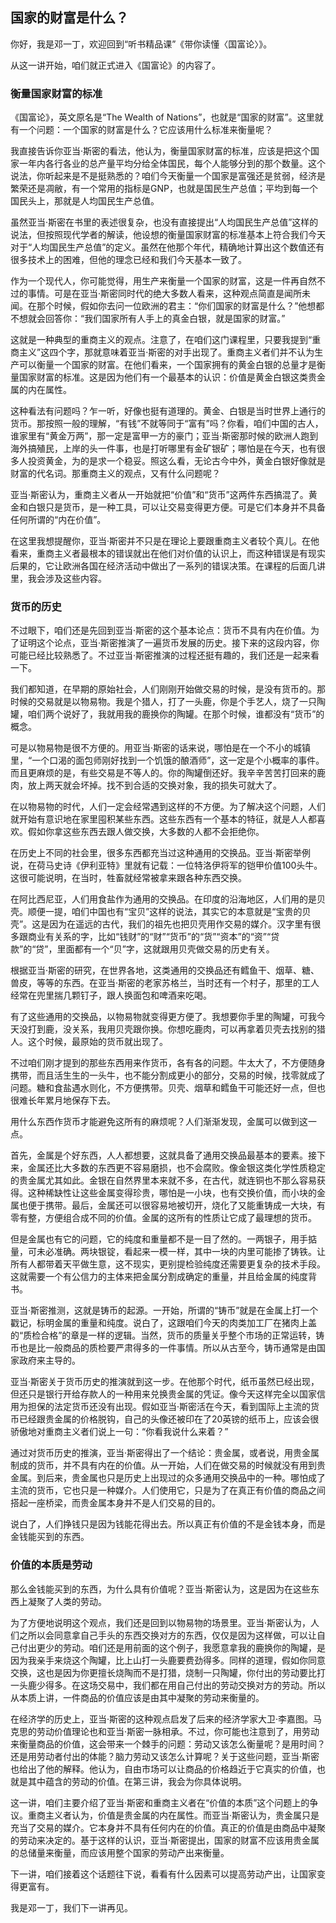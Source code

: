 ## 国家的财富是什么？



你好，我是邓一丁，欢迎回到“听书精品课”《带你读懂〈国富论〉》。

从这一讲开始，咱们就正式进入《国富论》的内容了。

### 衡量国家财富的标准

《国富论》，英文原名是“The Wealth of Nations”，也就是“国家的财富”。这里就有一个问题：一个国家的财富是什么？它应该用什么标准来衡量呢？

我直接告诉你亚当·斯密的看法，他认为，衡量国家财富的标准，应该是把这个国家一年内各行各业的总产量平均分给全体国民，每个人能够分到的那个数量。这个说法，你听起来是不是挺熟悉的？咱们今天衡量一个国家是富强还是贫弱，经济是繁荣还是凋敝，有一个常用的指标是GNP，也就是国民生产总值；平均到每一个国民头上，那就是人均国民生产总值。

虽然亚当·斯密在书里的表述很复杂，也没有直接提出“人均国民生产总值”这样的说法，但按照现代学者的解读，他设想的衡量国家财富的标准基本上符合我们今天对于“人均国民生产总值”的定义。虽然在他那个年代，精确地计算出这个数值还有很多技术上的困难，但他的理念已经和我们今天基本一致了。

作为一个现代人，你可能觉得，用生产来衡量一个国家的财富，这是一件再自然不过的事情。可是在亚当·斯密同时代的绝大多数人看来，这种观点简直是闻所未闻。在那个时候，假如你去问一位欧洲的君主：“你们国家的财富是什么？”他想都不想就会回答你：“我们国家所有人手上的真金白银，就是国家的财富。”

这就是一种典型的重商主义的观点。注意了，在咱们这门课程里，只要我提到“重商主义”这四个字，那就意味着亚当·斯密的对手出现了。重商主义者们并不认为生产可以衡量一个国家的财富。在他们看来，一个国家拥有的黄金白银的总量才是衡量国家财富的标准。这是因为他们有一个最基本的认识：价值是黄金白银这类贵金属的内在属性。

这种看法有问题吗？乍一听，好像也挺有道理的。黄金、白银是当时世界上通行的货币。那按照一般的理解，“有钱”不就等同于“富有”吗？你看，咱们中国的古人，谁家里有“黄金万两”，那一定是富甲一方的豪门；亚当·斯密那时候的欧洲人跑到海外搞殖民，上岸的头一件事，也是打听哪里有金矿银矿；哪怕是在今天，也有很多人投资黄金，为的是求一个稳妥。照这么看，无论古今中外，黄金白银好像就是财富的代名词。那重商主义的观点，又有什么问题呢？

亚当·斯密认为，重商主义者从一开始就把“价值”和“货币”这两件东西搞混了。黄金和白银只是货币，是一种工具，可以让交易变得更方便。可是它们本身并不具备任何所谓的“内在价值”。

在这里我想提醒你，亚当·斯密并不只是在理论上要跟重商主义者较个真儿。在他看来，重商主义者最根本的错误就出在他们对价值的认识上，而这种错误是有现实后果的，它让欧洲各国在经济活动中做出了一系列的错误决策。在课程的后面几讲里，我会涉及这些内容。

### 货币的历史

不过眼下，咱们还是先回到亚当·斯密的这个基本论点：货币不具有内在价值。为了证明这个论点，亚当·斯密推演了一遍货币发展的历史。接下来的这段内容，你可能已经比较熟悉了。不过亚当·斯密推演的过程还挺有趣的，我们还是一起来看一下。

我们都知道，在早期的原始社会，人们刚刚开始做交易的时候，是没有货币的。那时候的交易就是以物易物。我是个猎人，打了一头鹿，你是个手艺人，烧了一只陶罐，咱们两个说好了，我就用我的鹿换你的陶罐。在那个时候，谁都没有“货币”的概念。

可是以物易物是很不方便的。用亚当·斯密的话来说，哪怕是在一个不小的城镇里，“一个口渴的面包师刚好找到一个饥饿的酿酒师”，这一定是个小概率的事件。而且更麻烦的是，有些交易是不等人的。你的陶罐倒还好。我辛辛苦苦打回来的鹿肉，放上两天就会坏掉。找不到合适的交换对象，我的损失可就大了。

在以物易物的时代，人们一定会经常遇到这样的不方便。为了解决这个问题，人们就开始有意识地在家里囤积某些东西。这些东西有一个基本的特征，就是人人都喜欢。假如你拿这些东西去跟人做交换，大多数的人都不会拒绝你。

在历史上不同的社会里，很多东西都充当过这种通用的交换品。亚当·斯密举例说，在荷马史诗《伊利亚特》里就有记载：一位特洛伊将军的铠甲价值100头牛。这很可能说明，在当时，牲畜就经常被拿来跟各种东西交换。

在阿比西尼亚，人们用食盐作为通用的交换品。在印度的沿海地区，人们用的是贝壳。顺便一提，咱们中国也有“宝贝”这样的说法，其实它的本意就是“宝贵的贝壳”。这是因为在遥远的古代，我们的祖先也把贝壳用作交易的媒介。汉字里有很多跟商业有关系的字，比如“钱财”的“财”“货币”的“货”“资本”的“资”“贷款”的“贷”，里面都有一个“贝”字，这就跟用贝壳做交易的历史有关。

根据亚当·斯密的研究，在世界各地，这类通用的交换品还有鳕鱼干、烟草、糖、兽皮，等等的东西。在亚当·斯密的老家苏格兰，当时还有一个村子，那里的工人经常在兜里揣几颗钉子，跟人换面包和啤酒来吃喝。

有了这些通用的交换品，以物易物就变得更方便了。我想要你手里的陶罐，可我今天没打到鹿，没关系，我用贝壳跟你换。你想吃鹿肉，可以再拿着贝壳去找别的猎人。这个时候，最原始的货币就出现了。

不过咱们刚才提到的那些东西用来作货币，各有各的问题。牛太大了，不方便随身携带，而且活生生的一头牛，也不能分割成更小的部分，交易的时候，找零就成了问题。糖和食盐遇水则化，不方便携带。贝壳、烟草和鳕鱼干可能还好一点，但也很难长年累月地保存下去。

用什么东西作货币才能避免这所有的麻烦呢？人们渐渐发现，金属可以做到这一点。

首先，金属是个好东西，人人都想要，这就具备了通用交换品最基本的要素。接下来，金属还比大多数的东西更不容易磨损，也不会腐败。像金银这类化学性质稳定的贵金属尤其如此。金银在自然界里本来就不多，在古代，就连铜也不那么容易获得。这种稀缺性让这些金属变得珍贵，哪怕是一小块，也有交换价值，而小块的金属也便于携带。最后，金属还可以很容易地被切开，烧化了又能重铸成一大块，有零有整，方便组合成不同的价值。金属的这所有的性质让它成了最理想的货币。

但是金属也有它的问题，它的纯度和重量都不是一目了然的。一两银子，用手掂量，可未必准确。两块银锭，看起来一模一样，其中一块的内里可能掺了铸铁。让所有人都带着天平做生意，这不现实，更别提检验纯度还需要更复杂的技术手段。这就需要一个有公信力的主体来把金属分割成确定的重量，并且给金属的纯度背书。

亚当·斯密推测，这就是铸币的起源。一开始，所谓的“铸币”就是在金属上打一个戳记，标明金属的重量和纯度。说白了，这跟咱们今天的肉类加工厂在猪肉上盖的“质检合格”的章是一样的逻辑。当然，货币的质量关乎整个市场的正常运转，铸币也是比一般商品的质检要严肃得多的一件事情。所以从古至今，铸币通常是由国家政府来主导的。

亚当·斯密关于货币历史的推演就到这一步。在他那个时代，纸币虽然已经出现，但还只是银行开给存款人的一种用来兑换贵金属的凭证。像今天这样完全以国家信用为担保的法定货币还没有出现。假如亚当·斯密活在今天，看到国际上主流的货币已经跟贵金属的价格脱钩，自己的头像还被印在了20英镑的纸币上，应该会很骄傲地对重商主义者们说上一句：“你看我说什么来着？”

通过对货币历史的推演，亚当·斯密得出了一个结论：贵金属，或者说，用贵金属制成的货币，并不具有内在的价值。从一开始，人们在做交易的时候就没有用到贵金属。到后来，贵金属也只是历史上出现过的众多通用交换品中的一种。哪怕成了主流的货币，它也只是一种媒介。人们使用它，只是为了在真正有价值的商品之间搭起一座桥梁，而贵金属本身并不是人们交易的目的。

说白了，人们挣钱只是因为钱能花得出去。所以真正有价值的不是金钱本身，而是金钱能买到的东西。

### 价值的本质是劳动

那么金钱能买到的东西，为什么具有价值呢？亚当·斯密认为，这是因为在这些东西上凝聚了人类的劳动。

为了方便地说明这个观点，我们还是回到以物易物的场景里。亚当·斯密认为，人们之所以会同意拿自己手头的东西交换对方的东西，仅仅是因为这样做，可以让自己付出更少的劳动。咱们还是用前面的这个例子，我愿意拿我的鹿换你的陶罐，是因为我亲手来烧这个陶罐，比上山打一头鹿要费劲得多。同样的道理，假如你同意交换，这也是因为你更擅长烧陶而不是打猎，烧制一只陶罐，你付出的劳动要比打一头鹿少得多。在这场交易中，我们都在用自己付出的劳动交换对方的劳动。所以从本质上讲，一件商品的价值应该是由其中凝聚的劳动来衡量的。

在经济学的历史上，亚当·斯密的这种观点启发了后来的经济学家大卫·李嘉图。马克思的劳动价值理论也和亚当·斯密一脉相承。不过，你可能也注意到了，用劳动来衡量商品的价值，这会带来一个棘手的问题：劳动又该怎么衡量呢？是用时间？还是用劳动者付出的体能？脑力劳动又该怎么计算呢？关于这些问题，亚当·斯密也给出了他的解释。他认为，自由市场可以让商品的价格趋近于它真实的价值，也就是其中蕴含的劳动的价值。在第三讲，我会为你具体说明。

这一讲，咱们主要介绍了亚当·斯密和重商主义者在“价值的本质”这个问题上的争议。重商主义者认为，价值是贵金属的内在属性。而亚当·斯密认为，贵金属只是充当了交易的媒介。它本身并不具有任何内在的价值。真正的价值是由商品中凝聚的劳动来决定的。基于这样的认识，亚当·斯密提出，国家的财富不应该用贵金属的总储量来衡量，而应该用整个国家的劳动产出来衡量。

下一讲，咱们接着这个话题往下说，看看有什么因素可以提高劳动产出，让国家变得更富有。

我是邓一丁，我们下一讲再见。

